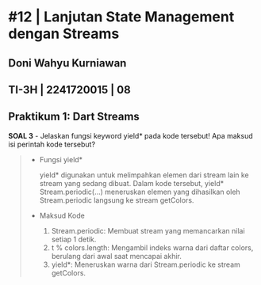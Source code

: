 # #12 | Lanjutan State Management dengan Streams

## Doni Wahyu Kurniawan

## TI-3H | 2241720015 | 08

## Praktikum 1: Dart Streams

**SOAL 3** - Jelaskan fungsi keyword yield* pada kode tersebut! Apa maksud isi perintah kode tersebut?

> - Fungsi yield*
>
>   yield* digunakan untuk melimpahkan elemen dari stream lain ke stream yang sedang dibuat. Dalam kode tersebut, yield* Stream.periodic(...) meneruskan elemen yang dihasilkan oleh Stream.periodic langsung ke stream getColors.
>
> - Maksud Kode
>
>   1. Stream.periodic: Membuat stream yang memancarkan nilai setiap 1 detik.
>   2. t % colors.length: Mengambil indeks warna dari daftar colors, berulang dari awal saat mencapai akhir.
>   3. yield*: Meneruskan warna dari Stream.periodic ke stream getColors.

